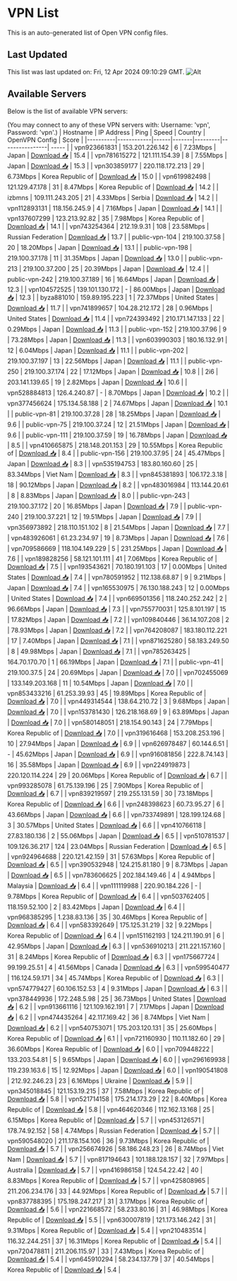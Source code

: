 # VPN List

This is an auto-generated list of Open VPN config files.

## Last Updated

This list was last updated on: Fri, 12 Apr 2024 09:10:29 GMT.
![Alt](https://repobeats.axiom.co/api/embed/186b98318ef1479477931607c1ad7d823f12451f.svg "Repobeats analytics image")

## Available Servers

Below is the list of available VPN servers:

(You may connect to any of these VPN servers with: Username: 'vpn', Password: 'vpn'.)
| Hostname | IP Address | Ping | Speed | Country | OpenVPN Config | Score |
|----------|------------|------|-------|---------|----------------| ----- |
| vpn923661831 | 153.201.226.142 | 6 | 7.23Mbps | Japan | [Download 📥](./configs/server_0_JP.ovpn) | 15.4 |
| vpn781615272 | 121.111.154.39 | 8 | 7.55Mbps | Japan | [Download 📥](./configs/server_1_JP.ovpn) | 15.3 |
| vpn303859177 | 220.118.172.213 | 29 | 6.73Mbps | Korea Republic of | [Download 📥](./configs/server_2_KR.ovpn) | 15.0 |
| vpn619982498 | 121.129.47.178 | 31 | 8.47Mbps | Korea Republic of | [Download 📥](./configs/server_3_KR.ovpn) | 14.2 |
| izbmns | 109.111.243.205 | 21 | 4.33Mbps | Serbia | [Download 📥](./configs/server_4_RS.ovpn) | 14.2 |
| vpn112893131 | 118.156.245.9 | 4 | 7.16Mbps | Japan | [Download 📥](./configs/server_5_JP.ovpn) | 14.1 |
| vpn137607299 | 123.213.92.82 | 35 | 7.98Mbps | Korea Republic of | [Download 📥](./configs/server_6_KR.ovpn) | 14.1 |
| vpn743254364 | 212.19.9.31 | 108 | 23.58Mbps | Russian Federation | [Download 📥](./configs/server_7_RU.ovpn) | 13.7 |
| public-vpn-104 | 219.100.37.58 | 20 | 18.20Mbps | Japan | [Download 📥](./configs/server_8_JP.ovpn) | 13.1 |
| public-vpn-198 | 219.100.37.178 | 11 | 31.35Mbps | Japan | [Download 📥](./configs/server_9_JP.ovpn) | 13.0 |
| public-vpn-213 | 219.100.37.200 | 25 | 20.39Mbps | Japan | [Download 📥](./configs/server_10_JP.ovpn) | 12.4 |
| public-vpn-242 | 219.100.37.189 | 16 | 16.64Mbps | Japan | [Download 📥](./configs/server_11_JP.ovpn) | 12.3 |
| vpn104572525 | 139.101.130.172 | - | 86.00Mbps | Japan | [Download 📥](./configs/server_12_JP.ovpn) | 12.3 |
| byza881010 | 159.89.195.223 | 1 | 72.37Mbps | United States | [Download 📥](./configs/server_13_US.ovpn) | 11.7 |
| vpn741899657 | 104.28.212.172 | 28 | 0.96Mbps | United States | [Download 📥](./configs/server_14_US.ovpn) | 11.4 |
| vpn724393492 | 210.171.147.133 | 22 | 0.29Mbps | Japan | [Download 📥](./configs/server_15_JP.ovpn) | 11.3 |
| public-vpn-152 | 219.100.37.96 | 9 | 73.28Mbps | Japan | [Download 📥](./configs/server_16_JP.ovpn) | 11.3 |
| vpn603990303 | 180.16.132.91 | 12 | 6.04Mbps | Japan | [Download 📥](./configs/server_17_JP.ovpn) | 11.1 |
| public-vpn-202 | 219.100.37.197 | 13 | 22.56Mbps | Japan | [Download 📥](./configs/server_18_JP.ovpn) | 11.1 |
| public-vpn-250 | 219.100.37.174 | 22 | 17.12Mbps | Japan | [Download 📥](./configs/server_19_JP.ovpn) | 10.8 |
| 2i6 | 203.141.139.65 | 19 | 2.82Mbps | Japan | [Download 📥](./configs/server_20_JP.ovpn) | 10.6 |
| vpn528884813 | 126.4.240.87 | - | 8.70Mbps | Japan | [Download 📥](./configs/server_21_JP.ovpn) | 10.2 |
| vpn377456624 | 175.134.58.188 | 2 | 74.67Mbps | Japan | [Download 📥](./configs/server_22_JP.ovpn) | 10.1 |
| public-vpn-81 | 219.100.37.28 | 28 | 18.25Mbps | Japan | [Download 📥](./configs/server_23_JP.ovpn) | 9.6 |
| public-vpn-75 | 219.100.37.24 | 12 | 21.51Mbps | Japan | [Download 📥](./configs/server_24_JP.ovpn) | 9.6 |
| public-vpn-111 | 219.100.37.59 | 19 | 16.78Mbps | Japan | [Download 📥](./configs/server_25_JP.ovpn) | 8.5 |
| vpn410665875 | 218.148.201.153 | 29 | 10.55Mbps | Korea Republic of | [Download 📥](./configs/server_26_KR.ovpn) | 8.4 |
| public-vpn-156 | 219.100.37.95 | 24 | 45.47Mbps | Japan | [Download 📥](./configs/server_27_JP.ovpn) | 8.3 |
| vpn535194753 | 183.80.160.60 | 25 | 83.34Mbps | Viet Nam | [Download 📥](./configs/server_28_VN.ovpn) | 8.3 |
| vpn845381893 | 106.172.3.18 | 18 | 90.12Mbps | Japan | [Download 📥](./configs/server_29_JP.ovpn) | 8.2 |
| vpn483016984 | 113.144.20.61 | 8 | 8.83Mbps | Japan | [Download 📥](./configs/server_30_JP.ovpn) | 8.0 |
| public-vpn-243 | 219.100.37.172 | 20 | 16.85Mbps | Japan | [Download 📥](./configs/server_31_JP.ovpn) | 7.9 |
| public-vpn-240 | 219.100.37.221 | 12 | 19.51Mbps | Japan | [Download 📥](./configs/server_32_JP.ovpn) | 7.9 |
| vpn356973892 | 218.110.151.102 | 8 | 21.54Mbps | Japan | [Download 📥](./configs/server_33_JP.ovpn) | 7.7 |
| vpn483926061 | 61.23.234.97 | 19 | 8.73Mbps | Japan | [Download 📥](./configs/server_34_JP.ovpn) | 7.6 |
| vpn709586669 | 118.104.149.229 | 5 | 231.25Mbps | Japan | [Download 📥](./configs/server_35_JP.ovpn) | 7.6 |
| vpn189828256 | 58.121.101.111 | 41 | 7.06Mbps | Korea Republic of | [Download 📥](./configs/server_36_KR.ovpn) | 7.5 |
| vpn193543621 | 70.180.191.103 | 17 | 0.00Mbps | United States | [Download 📥](./configs/server_37_US.ovpn) | 7.4 |
| vpn780591952 | 112.138.68.87 | 9 | 9.21Mbps | Japan | [Download 📥](./configs/server_38_JP.ovpn) | 7.4 |
| vpn165530975 | 76.130.188.243 | 12 | 0.00Mbps | United States | [Download 📥](./configs/server_39_US.ovpn) | 7.4 |
| vpn669501356 | 118.240.252.242 | 2 | 96.66Mbps | Japan | [Download 📥](./configs/server_40_JP.ovpn) | 7.3 |
| vpn755770031 | 125.8.101.197 | 15 | 17.82Mbps | Japan | [Download 📥](./configs/server_41_JP.ovpn) | 7.2 |
| vpn109840446 | 36.14.107.208 | 2 | 78.93Mbps | Japan | [Download 📥](./configs/server_42_JP.ovpn) | 7.2 |
| vpn764208087 | 183.180.112.221 | 17 | 7.40Mbps | Japan | [Download 📥](./configs/server_43_JP.ovpn) | 7.1 |
| vpn871625280 | 58.183.249.50 | 8 | 49.98Mbps | Japan | [Download 📥](./configs/server_44_JP.ovpn) | 7.1 |
| vpn785263425 | 164.70.170.70 | 1 | 66.19Mbps | Japan | [Download 📥](./configs/server_45_JP.ovpn) | 7.1 |
| public-vpn-41 | 219.100.37.5 | 24 | 20.69Mbps | Japan | [Download 📥](./configs/server_46_JP.ovpn) | 7.0 |
| vpn702455069 | 133.149.203.168 | 11 | 10.54Mbps | Japan | [Download 📥](./configs/server_47_JP.ovpn) | 7.0 |
| vpn853433216 | 61.253.39.93 | 45 | 19.89Mbps | Korea Republic of | [Download 📥](./configs/server_48_KR.ovpn) | 7.0 |
| vpn449314544 | 138.64.210.72 | 3 | 9.68Mbps | Japan | [Download 📥](./configs/server_49_JP.ovpn) | 7.0 |
| vpn153781430 | 126.218.168.69 | 9 | 63.89Mbps | Japan | [Download 📥](./configs/server_50_JP.ovpn) | 7.0 |
| vpn580148051 | 218.154.90.143 | 24 | 7.79Mbps | Korea Republic of | [Download 📥](./configs/server_51_KR.ovpn) | 7.0 |
| vpn319616468 | 153.208.253.196 | 10 | 27.94Mbps | Japan | [Download 📥](./configs/server_52_JP.ovpn) | 6.9 |
| vpn626978487 | 60.144.6.51 | - | 45.62Mbps | Japan | [Download 📥](./configs/server_53_JP.ovpn) | 6.9 |
| vpn916081856 | 222.8.74.143 | 16 | 35.58Mbps | Japan | [Download 📥](./configs/server_54_JP.ovpn) | 6.9 |
| vpn224919873 | 220.120.114.224 | 29 | 20.06Mbps | Korea Republic of | [Download 📥](./configs/server_55_KR.ovpn) | 6.7 |
| vpn993285078 | 61.75.139.196 | 25 | 7.90Mbps | Korea Republic of | [Download 📥](./configs/server_56_KR.ovpn) | 6.7 |
| vpn839219597 | 219.255.131.59 | 30 | 73.18Mbps | Korea Republic of | [Download 📥](./configs/server_57_KR.ovpn) | 6.6 |
| vpn248398623 | 60.73.95.27 | 6 | 43.66Mbps | Japan | [Download 📥](./configs/server_58_JP.ovpn) | 6.6 |
| vpn733749891 | 128.199.124.68 | 3 | 30.57Mbps | United States | [Download 📥](./configs/server_59_US.ovpn) | 6.6 |
| vpn410766118 | 27.83.180.136 | 2 | 55.06Mbps | Japan | [Download 📥](./configs/server_60_JP.ovpn) | 6.5 |
| vpn510781537 | 109.126.36.217 | 124 | 23.04Mbps | Russian Federation | [Download 📥](./configs/server_61_RU.ovpn) | 6.5 |
| vpn924964688 | 220.121.42.159 | 31 | 57.63Mbps | Korea Republic of | [Download 📥](./configs/server_62_KR.ovpn) | 6.5 |
| vpn390532948 | 124.215.81.180 | 9 | 8.73Mbps | Japan | [Download 📥](./configs/server_63_JP.ovpn) | 6.5 |
| vpn783606625 | 202.184.149.46 | 4 | 4.94Mbps | Malaysia | [Download 📥](./configs/server_64_MY.ovpn) | 6.4 |
| vpn111119988 | 220.90.184.226 | - | 9.78Mbps | Korea Republic of | [Download 📥](./configs/server_65_KR.ovpn) | 6.4 |
| vpn503762405 | 118.159.52.100 | 2 | 83.42Mbps | Japan | [Download 📥](./configs/server_66_JP.ovpn) | 6.4 |
| vpn968385295 | 1.238.83.136 | 35 | 30.46Mbps | Korea Republic of | [Download 📥](./configs/server_67_KR.ovpn) | 6.4 |
| vpn583392649 | 175.125.31.219 | 32 | 9.22Mbps | Korea Republic of | [Download 📥](./configs/server_68_KR.ovpn) | 6.4 |
| vpn151162193 | 124.211.190.91 | 6 | 42.95Mbps | Japan | [Download 📥](./configs/server_69_JP.ovpn) | 6.3 |
| vpn536910213 | 211.221.157.160 | 31 | 8.24Mbps | Korea Republic of | [Download 📥](./configs/server_70_KR.ovpn) | 6.3 |
| vpn175667724 | 99.199.25.51 | 4 | 41.56Mbps | Canada | [Download 📥](./configs/server_71_CA.ovpn) | 6.3 |
| vpn599540477 | 116.124.59.171 | 34 | 45.74Mbps | Korea Republic of | [Download 📥](./configs/server_72_KR.ovpn) | 6.3 |
| vpn574779427 | 60.106.152.53 | 4 | 9.31Mbps | Japan | [Download 📥](./configs/server_73_JP.ovpn) | 6.3 |
| vpn378449936 | 172.248.5.98 | 25 | 36.73Mbps | United States | [Download 📥](./configs/server_74_US.ovpn) | 6.2 |
| vpn913661116 | 121.109.162.191 | 7 | 7.17Mbps | Japan | [Download 📥](./configs/server_75_JP.ovpn) | 6.2 |
| vpn474435264 | 42.117.169.42 | 36 | 8.74Mbps | Viet Nam | [Download 📥](./configs/server_76_VN.ovpn) | 6.2 |
| vpn540753071 | 175.203.120.131 | 35 | 25.60Mbps | Korea Republic of | [Download 📥](./configs/server_77_KR.ovpn) | 6.1 |
| vpn721160930 | 110.11.182.60 | 29 | 36.60Mbps | Korea Republic of | [Download 📥](./configs/server_78_KR.ovpn) | 6.0 |
| vpn709448222 | 133.203.54.81 | 5 | 9.65Mbps | Japan | [Download 📥](./configs/server_79_JP.ovpn) | 6.0 |
| vpn296169938 | 119.239.163.6 | 15 | 12.92Mbps | Japan | [Download 📥](./configs/server_80_JP.ovpn) | 6.0 |
| vpn190541808 | 212.92.246.23 | 23 | 6.16Mbps | Ukraine | [Download 📥](./configs/server_81_UA.ovpn) | 5.9 |
| vpn345018845 | 121.153.19.215 | 37 | 7.58Mbps | Korea Republic of | [Download 📥](./configs/server_82_KR.ovpn) | 5.8 |
| vpn521714158 | 175.214.173.29 | 22 | 8.40Mbps | Korea Republic of | [Download 📥](./configs/server_83_KR.ovpn) | 5.8 |
| vpn464620346 | 112.162.13.168 | 25 | 6.15Mbps | Korea Republic of | [Download 📥](./configs/server_84_KR.ovpn) | 5.7 |
| vpn453126571 | 178.74.92.152 | 58 | 4.74Mbps | Russian Federation | [Download 📥](./configs/server_85_RU.ovpn) | 5.7 |
| vpn590548020 | 211.178.154.106 | 36 | 9.73Mbps | Korea Republic of | [Download 📥](./configs/server_86_KR.ovpn) | 5.7 |
| vpn256674926 | 58.186.248.23 | 26 | 8.74Mbps | Viet Nam | [Download 📥](./configs/server_87_VN.ovpn) | 5.7 |
| vpn817194643 | 101.188.128.157 | 32 | 7.97Mbps | Australia | [Download 📥](./configs/server_88_AU.ovpn) | 5.7 |
| vpn416986158 | 124.54.22.42 | 40 | 8.83Mbps | Korea Republic of | [Download 📥](./configs/server_89_KR.ovpn) | 5.7 |
| vpn425808965 | 211.206.234.176 | 33 | 44.92Mbps | Korea Republic of | [Download 📥](./configs/server_90_KR.ovpn) | 5.7 |
| vpn837788395 | 175.198.247.217 | 31 | 3.17Mbps | Korea Republic of | [Download 📥](./configs/server_91_KR.ovpn) | 5.6 |
| vpn221668572 | 58.233.80.16 | 31 | 46.98Mbps | Korea Republic of | [Download 📥](./configs/server_92_KR.ovpn) | 5.5 |
| vpn630007819 | 121.173.146.242 | 31 | 9.31Mbps | Korea Republic of | [Download 📥](./configs/server_93_KR.ovpn) | 5.4 |
| vpn210483514 | 116.32.244.251 | 37 | 16.31Mbps | Korea Republic of | [Download 📥](./configs/server_94_KR.ovpn) | 5.4 |
| vpn720478811 | 211.206.115.97 | 33 | 7.43Mbps | Korea Republic of | [Download 📥](./configs/server_95_KR.ovpn) | 5.4 |
| vpn645910294 | 58.234.137.79 | 37 | 40.54Mbps | Korea Republic of | [Download 📥](./configs/server_96_KR.ovpn) | 5.4 |
